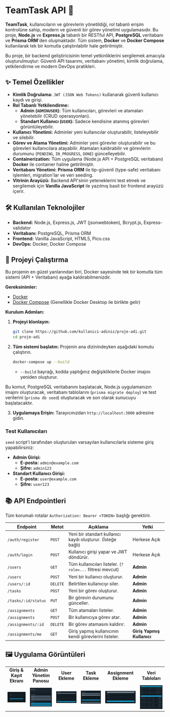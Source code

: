 # TeamTask API 🚀

**TeamTask**, kullanıcıların ve görevlerin yönetildiği, rol tabanlı erişim kontrolüne sahip, modern ve güvenli bir görev yönetimi uygulamasıdır. Bu proje, **Node.js** ve **Express.js** tabanlı bir RESTful API, **PostgreSQL** veritabanı ve **Prisma ORM**'den oluşmaktadır. Tüm sistem, **Docker** ve **Docker Compose** kullanılarak tek bir komutla çalıştırılabilir hale getirilmiştir.

Bu proje, bir backend geliştiricisinin temel yetkinliklerini sergilemek amacıyla oluşturulmuştur: Güvenli API tasarımı, veritabanı yönetimi, kimlik doğrulama, yetkilendirme ve modern DevOps pratikleri.

## ✨ Temel Özellikler

- **Kimlik Doğrulama:** `JWT (JSON Web Tokens)` kullanarak güvenli kullanıcı kaydı ve girişi.
- **Rol Tabanlı Yetkilendirme:**
    - **Admin (`ADMINUSER`):** Tüm kullanıcıları, görevleri ve atamaları yönetebilir (CRUD operasyonları).
    - **Standart Kullanıcı (`USER`):** Sadece kendisine atanmış görevleri görüntüleyebilir.
- **Kullanıcı Yönetimi:** Adminler yeni kullanıcılar oluşturabilir, listeleyebilir ve silebilir.
- **Görev ve Atama Yönetimi:** Adminler yeni görevler oluşturabilir ve bu görevleri kullanıcılara atayabilir. Atamaları kaldırabilir ve görevlerin durumunu (`PENDING`, `IN_PROGRESS`, `DONE`) güncelleyebilir.
- **Containerization:** Tüm uygulama (Node.js API + PostgreSQL veritabanı) **Docker** ile container haline getirilmiştir.
- **Veritabanı Yönetimi:** **Prisma ORM** ile tip-güvenli (type-safe) veritabanı işlemleri, migration'lar ve veri seeding.
- **Vitrinin Arayüzü:** Backend API'sinin yeteneklerini test etmek ve sergilemek için **Vanilla JavaScript** ile yazılmış basit bir frontend arayüzü içerir.

## 🛠️ Kullanılan Teknolojiler

- **Backend:** Node.js, Express.js, JWT (jsonwebtoken), Bcrypt.js, Express-validator
- **Veritabanı:** PostgreSQL, Prisma ORM
- **Frontend:** Vanilla JavaScript, HTML5, Pico.css
- **DevOps:** Docker, Docker Compose

## 🚀 Projeyi Çalıştırma

Bu projenin en güzel yanlarından biri, Docker sayesinde tek bir komutla tüm sistemi (API + Veritabanı) ayağa kaldırabilmenizdir.

**Gereksinimler:**
- [Docker](https://www.docker.com/get-started)
- [Docker Compose](https://docs.docker.com/compose/install/) (Genellikle Docker Desktop ile birlikte gelir)

**Kurulum Adımları:**

1.  **Projeyi klonlayın:**
    ```bash
    git clone https://github.com/kullanici-adiniz/proje-adi.git
    cd proje-adi
    ```

2.  **Tüm sistemi başlatın:**
    Projenin ana dizinindeyken aşağıdaki komutu çalıştırın.
    ```bash
    docker-compose up --build
    ```
    - `--build` bayrağı, kodda yaptığınız değişikliklerle Docker imajını yeniden oluşturur.

Bu komut, PostgreSQL veritabanını başlatacak, Node.js uygulamanızın imajını oluşturacak, veritabanı tablolarını (`prisma migrate deploy`) ve test verilerini (`prisma db seed`) oluşturacak ve son olarak sunucuyu başlatacaktır.

3.  **Uygulamaya Erişin:**
    Tarayıcınızdan `http://localhost:3000` adresine gidin.

### Test Kullanıcıları

`seed` script'i tarafından oluşturulan varsayılan kullanıcılarla sisteme giriş yapabilirsiniz:

-   **Admin Girişi:**
    -   **E-posta:** `admin@example.com`
    -   **Şifre:** `admin123`
-   **Standart Kullanıcı Girişi:**
    -   **E-posta:** `user@example.com`
    -   **Şifre:** `user123`

## 📚 API Endpointleri

Tüm korumalı rotalar `Authorization: Bearer <TOKEN>` başlığı gerektirir.

| Endpoint                  | Metot  | Açıklama                                 | Yetki              |
| ------------------------- | ------ | ---------------------------------------- | ------------------ |
| `/auth/register`          | `POST` | Yeni bir standart kullanıcı kaydı oluşturur. (İsteğe bağlı) | Herkese Açık       |
| `/auth/login`             | `POST` | Kullanıcı girişi yapar ve JWT döndürür.    | Herkese Açık       |
| `/users`                  | `GET`  | Tüm kullanıcıları listeler. (`?role=...` filtresi mevcut) | **Admin**          |
| `/users`                  | `POST` | Yeni bir kullanıcı oluşturur.             | **Admin**          |
| `/users/:id`              | `DELETE` | Belirtilen kullanıcıyı siler.             | **Admin**          |
| `/tasks`                  | `POST` | Yeni bir görev oluşturur.                | **Admin**          |
| `/tasks/:id/status`       | `PUT`  | Bir görevin durumunu günceller.          | **Admin**          |
| `/assignments`            | `GET`  | Tüm atamaları listeler.                  | **Admin**          |
| `/assignments`            | `POST` | Bir kullanıcıya görev atar.              | **Admin**          |
| `/assignments/:id`        | `DELETE` | Bir görev atamasını kaldırır.             | **Admin**          |
| `/assignments/me`         | `GET`  | Giriş yapmış kullanıcının kendi görevlerini listeler. | **Giriş Yapmış Kullanıcı** |

## 🖼️ Uygulama Görüntüleri

<table>
  <tr>
    <td align="center"><strong>Giriş & Kayıt Ekranı</strong></td>
    <td align="center"><strong>Admin Yönetim Panosu</strong></td>
    <td align="center"><strong>User Ekleme</strong></td>
    <td align="center"><strong>Task Ekleme</strong></td>
    <td align="center"><strong>Assignment Ekleme</strong></td>
    <td align="center"><strong>Veri Tabloları</strong></td>
  </tr>
  <tr>
    <td><img src="./screenshots/Giris.png" alt="Giriş Ekranı"></td>
    <td><img src="./screenshots/adminPano.png" alt="Admin Panosu"></td>
    <td><img src="./screenshots/admin-yeniUser.png" alt="User Ekleme"></td>
    <td><img src="./screenshots/admin-yeniTask.png" alt="Task Ekleme"></td>
    <td><img src="./screenshots/admin-yeniAssignment.png" alt="Assignment Ekleme"></td>
    <td><img src="./screenshots/admin-veriTablolari.png" alt="Veri Tabloları"></td>

  </tr>
</table>